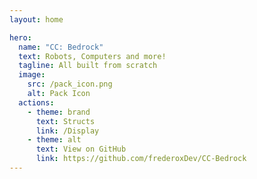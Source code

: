 ```yaml
---
layout: home

hero:
  name: "CC: Bedrock"
  text: Robots, Computers and more!
  tagline: All built from scratch
  image:
    src: /pack_icon.png
    alt: Pack Icon
  actions:
    - theme: brand
      text: Structs
      link: /Display
    - theme: alt
      text: View on GitHub
      link: https://github.com/frederoxDev/CC-Bedrock
--- 
```

